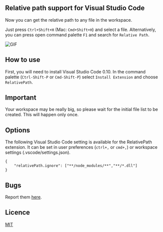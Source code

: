 ## Relative path support for Visual Studio Code
Now you can get the relative path to any file in the workspace.

Just press `Ctrl+Shift+H` (Mac: `Cmd+Shift+H`) and select a file.
Alternatively, you can press open command palette `F1` and search for `Relative Path`.

![GIF](https://media.giphy.com/media/3oEduJ5iRksPxpwoXC/giphy.gif)

## How to use
First, you will need to install Visual Studio Code 0.10. In the command palette (`Ctrl-Shift-P` or `Cmd-Shift-P`) select `Install Extension` and choose `RelativePath`.

## Important
Your workspace may be really big, so please wait for the initial file list to be created. This will happen only once.

## Options
The following Visual Studio Code setting is available for the RelativePath extension. It can be set in user preferences (`ctrl+,` or `cmd+,`) or workspace settings (.vscode/settings.json).

	{
		"relativePath.ignore": ["**/node_modules/**","**/*.dll"]
	}

## Bugs
Report them [here](https://github.com/jakob101/RelativePath).

## Licence
[MIT](https://github.com/Microsoft/vscode-go/blob/master/LICENSE)